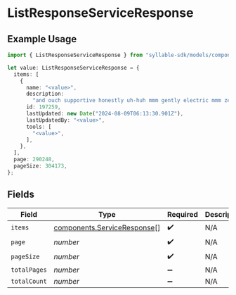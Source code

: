 # ListResponseServiceResponse

## Example Usage

```typescript
import { ListResponseServiceResponse } from "syllable-sdk/models/components";

let value: ListResponseServiceResponse = {
  items: [
    {
      name: "<value>",
      description:
        "and ouch supportive honestly uh-huh mmm gently electric mmm zen",
      id: 197259,
      lastUpdated: new Date("2024-08-09T06:13:30.901Z"),
      lastUpdatedBy: "<value>",
      tools: [
        "<value>",
      ],
    },
  ],
  page: 290248,
  pageSize: 304173,
};
```

## Fields

| Field                                                                      | Type                                                                       | Required                                                                   | Description                                                                |
| -------------------------------------------------------------------------- | -------------------------------------------------------------------------- | -------------------------------------------------------------------------- | -------------------------------------------------------------------------- |
| `items`                                                                    | [components.ServiceResponse](../../models/components/serviceresponse.md)[] | :heavy_check_mark:                                                         | N/A                                                                        |
| `page`                                                                     | *number*                                                                   | :heavy_check_mark:                                                         | N/A                                                                        |
| `pageSize`                                                                 | *number*                                                                   | :heavy_check_mark:                                                         | N/A                                                                        |
| `totalPages`                                                               | *number*                                                                   | :heavy_minus_sign:                                                         | N/A                                                                        |
| `totalCount`                                                               | *number*                                                                   | :heavy_minus_sign:                                                         | N/A                                                                        |
